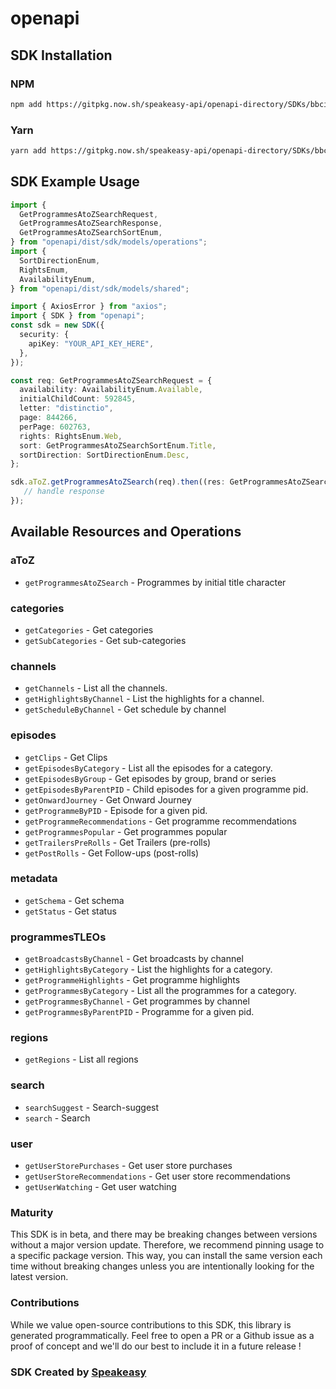 # openapi

<!-- Start SDK Installation -->
## SDK Installation

### NPM

```bash
npm add https://gitpkg.now.sh/speakeasy-api/openapi-directory/SDKs/bbci.co.uk/1.0/typescript
```

### Yarn

```bash
yarn add https://gitpkg.now.sh/speakeasy-api/openapi-directory/SDKs/bbci.co.uk/1.0/typescript
```
<!-- End SDK Installation -->

## SDK Example Usage
<!-- Start SDK Example Usage -->
```typescript
import {
  GetProgrammesAtoZSearchRequest,
  GetProgrammesAtoZSearchResponse,
  GetProgrammesAtoZSearchSortEnum,
} from "openapi/dist/sdk/models/operations";
import {
  SortDirectionEnum,
  RightsEnum,
  AvailabilityEnum,
} from "openapi/dist/sdk/models/shared";

import { AxiosError } from "axios";
import { SDK } from "openapi";
const sdk = new SDK({
  security: {
    apiKey: "YOUR_API_KEY_HERE",
  },
});

const req: GetProgrammesAtoZSearchRequest = {
  availability: AvailabilityEnum.Available,
  initialChildCount: 592845,
  letter: "distinctio",
  page: 844266,
  perPage: 602763,
  rights: RightsEnum.Web,
  sort: GetProgrammesAtoZSearchSortEnum.Title,
  sortDirection: SortDirectionEnum.Desc,
};

sdk.aToZ.getProgrammesAtoZSearch(req).then((res: GetProgrammesAtoZSearchResponse | AxiosError) => {
   // handle response
});
```
<!-- End SDK Example Usage -->

<!-- Start SDK Available Operations -->
## Available Resources and Operations


### aToZ

* `getProgrammesAtoZSearch` - Programmes by initial title character

### categories

* `getCategories` - Get categories
* `getSubCategories` - Get sub-categories

### channels

* `getChannels` - List all the channels.
* `getHighlightsByChannel` - List the highlights for a channel.
* `getScheduleByChannel` - Get schedule by channel

### episodes

* `getClips` - Get Clips
* `getEpisodesByCategory` - List all the episodes for a category.
* `getEpisodesByGroup` - Get episodes by group, brand or series
* `getEpisodesByParentPID` - Child episodes for a given programme pid.
* `getOnwardJourney` - Get Onward Journey
* `getProgrammeByPID` - Episode for a given pid.
* `getProgrammeRecommendations` - Get programme recommendations
* `getProgrammesPopular` - Get programmes popular
* `getTrailersPreRolls` - Get Trailers (pre-rolls)
* `getPostRolls` - Get Follow-ups (post-rolls)

### metadata

* `getSchema` - Get schema
* `getStatus` - Get status

### programmesTLEOs

* `getBroadcastsByChannel` - Get broadcasts by channel
* `getHighlightsByCategory` - List the highlights for a category.
* `getProgrammeHighlights` - Get programme highlights
* `getProgrammesByCategory` - List all the programmes for a category.
* `getProgrammesByChannel` - Get programmes by channel
* `getProgrammesByParentPID` - Programme for a given pid.

### regions

* `getRegions` - List all regions

### search

* `searchSuggest` - Search-suggest
* `search` - Search

### user

* `getUserStorePurchases` - Get user store purchases
* `getUserStoreRecommendations` - Get user store recommendations
* `getUserWatching` - Get user watching
<!-- End SDK Available Operations -->

### Maturity

This SDK is in beta, and there may be breaking changes between versions without a major version update. Therefore, we recommend pinning usage
to a specific package version. This way, you can install the same version each time without breaking changes unless you are intentionally
looking for the latest version.

### Contributions

While we value open-source contributions to this SDK, this library is generated programmatically.
Feel free to open a PR or a Github issue as a proof of concept and we'll do our best to include it in a future release !

### SDK Created by [Speakeasy](https://docs.speakeasyapi.dev/docs/using-speakeasy/client-sdks)

